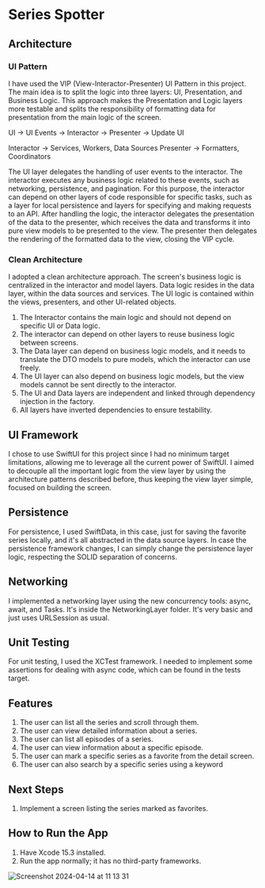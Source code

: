 # Series Spotter

## Architecture

### UI Pattern

I have used the VIP (View-Interactor-Presenter) UI Pattern in this project. The main idea is to split the logic into three layers: UI, Presentation, and Business Logic. This approach makes the Presentation and Logic layers more testable and splits the responsibility of formatting data for presentation from the main logic of the screen.


UI -> UI Events -> Interactor -> Presenter -> Update UI

Interactor -> Services, Workers, Data Sources
Presenter -> Formatters, Coordinators


The UI layer delegates the handling of user events to the interactor. The interactor executes any business logic related to these events, such as networking, persistence, and pagination. For this purpose, the interactor can depend on other layers of code responsible for specific tasks, such as a layer for local persistence and layers for specifying and making requests to an API. After handling the logic, the interactor delegates the presentation of the data to the presenter, which receives the data and transforms it into pure view models to be presented to the view. The presenter then delegates the rendering of the formatted data to the view, closing the VIP cycle.

### Clean Architecture

I adopted a clean architecture approach. The screen's business logic is centralized in the interactor and model layers. Data logic resides in the data layer, within the data sources and services. The UI logic is contained within the views, presenters, and other UI-related objects.

1. The Interactor contains the main logic and should not depend on specific UI or Data logic.
2. The interactor can depend on other layers to reuse business logic between screens.
3. The Data layer can depend on business logic models, and it needs to translate the DTO models to pure models, which the interactor can use freely.
4. The UI layer can also depend on business logic models, but the view models cannot be sent directly to the interactor.
5. The UI and Data layers are independent and linked through dependency injection in the factory.
6. All layers have inverted dependencies to ensure testability.

## UI Framework

I chose to use SwiftUI for this project since I had no minimum target limitations, allowing me to leverage all the current power of SwiftUI. I aimed to decouple all the important logic from the view layer by using the architecture patterns described before, thus keeping the view layer simple, focused on building the screen.

## Persistence

For persistence, I used SwiftData, in this case, just for saving the favorite series locally, and it's all abstracted in the data source layers. In case the persistence framework changes, I can simply change the persistence layer logic, respecting the SOLID separation of concerns.

## Networking

I implemented a networking layer using the new concurrency tools: async, await, and Tasks. It's inside the NetworkingLayer folder. It's very basic and just uses URLSession as usual.

## Unit Testing

For unit testing, I used the XCTest framework. I needed to implement some assertions for dealing with async code, which can be found in the tests target.

## Features

1. The user can list all the series and scroll through them.
2. The user can view detailed information about a series.
3. The user can list all episodes of a series.
4. The user can view information about a specific episode.
5. The user can mark a specific series as a favorite from the detail screen.
6. The user can also search by a specific series using a keyword

## Next Steps

1. Implement a screen listing the series marked as favorites.

## How to Run the App

1. Have Xcode 15.3 installed.
2. Run the app normally; it has no third-party frameworks.

![Screenshot 2024-04-14 at 11 13 31](https://github.com/EliasPaulinoAndrade/SeriesSpotter/assets/15729408/955642fa-ff13-4ac6-82b3-a08a31bb270e)


